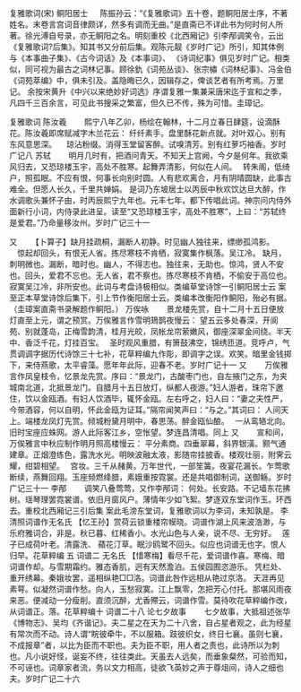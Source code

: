 复雅歌词(宋) 鲖阳居士
　
    陈振孙云：“《复雅歌词》五十卷，题鲖阳居士序，不著姓名。末卷言宫词音律颇详，然多有调而无曲。”是直斋已不详此书为何时何人所著。徐光溥自号录，亦无鲖阳之名。明刻重校《北西厢记》引李邴调笑令，云出《复雅歌词?后集》。知其书又分前后集。观陈元靓《岁时广记》所引，知其体例与《本事曲子集》、《古今词话》及《本事词》、 《诗词纪事》俱见岁时广记。相类似，同可视为最古之词林记事。顾徐釚《词苑丛谈》、张宗橚《词林纪事》、冯金伯《词苑萃编》中，俱未引及。盖隐晦已久，因辑存之，俾谈艺者有所考焉。万里记。
    余按宋黄升《中兴以来绝妙好词选》序谓复雅一集兼采唐宋迄于宣和之季，凡四千三百余言，可见此书搜采之繁富，但久已不传，殊为可惜。圭璋记。

复雅歌词
陈汝羲
　　熙宁八年乙卯，杨绘在翰林，十二月立春日肆筵，设滴酥花。陈汝羲即席赋减字木兰花云：
    纤纤素手。盘里酥花新点就。对叶双心。别有东风意思深。  　琼沾粉缀。消得玉堂留客醉。试嗅清芳。别有红萝巧袖香。岁时广记八
苏轼
　　明月几时有，把酒问青天。不知天上宫阙，今夕是何年。我欲乘风归去，又恐琼楼玉宇，高处不胜寒。起舞弄清影，何似在人间。　  转朱阁，低绮户，照孤眠。不应有恨，何事长向别时圆。人有悲欢离合，月有阴晴圆缺，此事古难全。但愿人长久，千里共婵娟。
    是词乃东坡居士以丙辰中秋欢饮达旦大醉，作水调歌头兼怀子由，时丙辰熙宁九年也。元丰七年，都下传唱此词。神宗问内侍外面新行小词，内侍录此进呈。读至“又恐琼楼玉宇，高处不胜寒”，上曰：“苏轼终是爱君。”乃命量移汝州。岁时广记三十一

又
　　【卜算子】缺月挂疏桐，漏断人初静。时见幽人独往来，缥缈孤鸿影。  　惊起却回头，有恨无人省。拣尽寒枝不肯栖，寂寞集作枫落。吴江冷。
    缺月，刺明微也。漏断，暗时也。幽人，不得志也。独往来，无助也。惊鸿，贤人不安也。回头，爱君不忘也。无人省，君不察也。拣尽寒枝不肯栖，不偷安于高位也。寂寞吴江冷，非所安也。此词与考盘诗极相似。类编草堂诗馀一引鲖阳居士云
     案至正本草堂诗馀后集下，引上节作衡阳居士云。类编本改衡阳作鲖阳，殆必有据。（圭璋案直斋书录解题作鲖阳。）
万俟咏
　　景龙楼先赏，自十二月十五日便放灯直至上元，谓之预赏。万俟雅言作雪明鳷鹊夜慢云：
    望五云多处春深，开阆苑、别就蓬岛，正梅雪韵清，桂月光皎，凤帐龙帘萦嫩风，御座深翠金间绕。半天中、香泛千花，灯挂百宝。　  圣时观风重腊，有箫鼓沸空，锦绣匝道。竞呼卢，气贯调调字据历代诗馀三十七补，花草粹编九作彫，即调字之误。欢笑。暗里金钱掷下，来侍燕歌，太平睿藻。愿年年此际，迎春不老。岁时广记十一
又
　　万俟雅言作凤皇枝令，忆景龙先赏。序曰：“景龙门，古酸枣门也，自左掖门之东，为夹城南北道，北抵景龙门。自腊月十五日放灯，纵都人夜游。”妇人游者，珠帘下邀住，饮以金瓯酒。有妇人饮酒毕，辄怀金瓯。左右呼之，妇人曰：“妻之夫性严，今带酒容，何以自明，怀此金瓯为证耳。”隔帘闻笑声曰：“与之。”其词曰：
    人间天上。端楼龙凤灯先赏。倾城粉黛月明中，春思荡。醉金瓯仙酿。　  一从鸾辂北向。旧时宝座应蛛网。游人此际客江乡，空怅望。梦连昌清唱。同上
又
　　宣和间，万俟雅言中秋应制作明月照高楼慢云：
    平分素商。四垂翠幕，斜界银潢。颢气通建章。正烟澄练色，露洗水光。明映波融太液，影随帘挂披香。楼观壮丽，附霁云耀，绀碧相望。　  宫妆。三千从赭黄。万年世代，一部笙簧。夜宴花漏长。乍莺歌断续，燕舞回翔。玉座频燃绛腊，素娥重按霓裳。还是共唱御制词，送御觞。岁时广记三十一
李邴
　　调笑八叠莺莺，又作李邴词：
    何处。长安路。不记墙东花拂树。瑶琴理罢霓裳谱。依旧月窗风户。薄情年少如飞絮。梦逐双东堂词作玉。环西去。重校北西厢记三引后集
    案此毛滂东堂词，复雅歌词以为李词，未知孰是。
李清照词谱作无名氏
    【忆王孙】赏荷云锁重楼帘幙晓。词谱作湖上风来波浩渺，与乐府雅词合，非是。秋已暮、红稀香小。水光山色与人亲，说不尽、无穷好。　  莲子已成荷叶老。清露洗、 蘋花汀草。眠沙鸥鹭不回头。似应也词谱无也字。恨人归早。花草粹编
五  词谱二
无名氏
    【惜寒梅】看尽千花，爱词谱作喜。寒梅、暗词谱作却。与雪期霜约。雅态香肌，迥有天然澹泊。五侯园囿恣游乐。 凭栏处、重开绣幕。秦娥妆罢，遥相纵艳□□洛。词谱此咎作远相从艳过京洛。    天涯再见素萼。似凝然词谱作愁。向人，玉愁寂寞。江上飘零，怎把芳心付托。那堪风雨夜来恶。便减动一分瘦削。直须沉醉，尤香殢云，词谱作雪。莫待吹花草粹编作改，从词谱正。落。花草粹编十  词谱二十八
论七夕故事
　　七夕故事，大抵祖述张华《博物志》、吴均《齐谐记》。夫二星之在天为二十八舍，自占星者观之，此为经星有常次而不动。诗人谓“睆彼牵牛，不以服箱。跂彼织女，终日七襄。虽则七襄，不成报章”者，以比为臣而不职也。夫为臣不职，用人者之责也，此诗所以为刺也。凡小说好怪，诞妄不终，往往类此。天虽去人远矣，而垂象粲然，可验而知，不可诬也。词章家者流，务以文力相高，徒欲飞英妙之声于尊俎间，诗人之细也夫。岁时广记二十六
